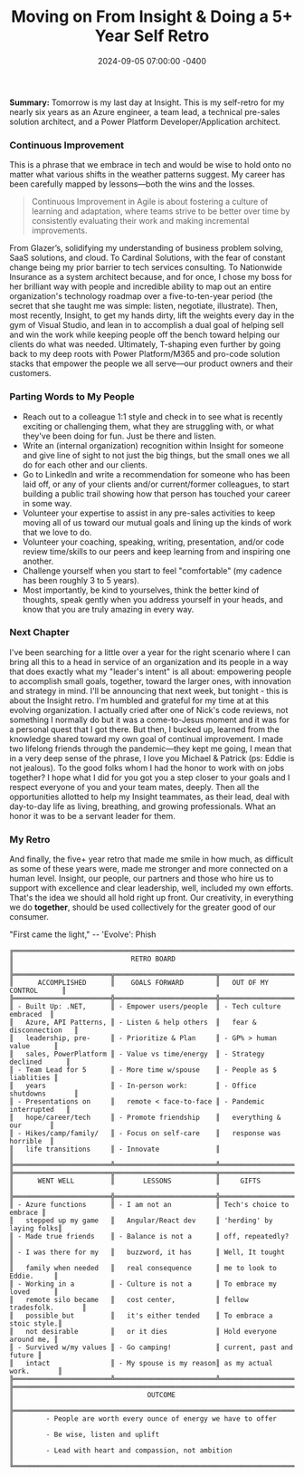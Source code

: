 ﻿---
layout: post  
title: "Moving on From Insight & Doing a 5+ Year Self Retro"  
date: 2024-09-05 07:00:00 -0400  
categories: career  
image: /images/insight-retro.jpg  
description: "My 5+ year retro board."
---

**Summary:** Tomorrow is my last day at Insight. This is my self-retro for my nearly six years as an Azure engineer, a team lead, a technical pre-sales solution architect, and a Power Platform Developer/Application architect.

<!--more-->

### Continuous Improvement

This is a phrase that we embrace in tech and would be wise to hold onto no matter what various shifts in the weather patterns suggest. My career has been carefully mapped by lessons—both the wins and the losses.

> Continuous Improvement in Agile is about fostering a culture of learning and adaptation, where teams strive to be better over time by consistently evaluating their work and making incremental improvements.

From Glazer’s, solidifying my understanding of business problem solving, SaaS solutions, and cloud. To Cardinal Solutions, with the fear of constant change being my prior barrier to tech services consulting. To Nationwide Insurance as a system architect because, and for once, I chose my boss for her brilliant way with people and incredible ability to map out an entire organization's technology roadmap over a five-to-ten-year period (the secret that she taught me was simple: listen, negotiate, illustrate). Then, most recently, Insight, to get my hands dirty, lift the weights every day in the gym of Visual Studio, and lean in to accomplish a dual goal of helping sell and win the work while keeping people off the bench toward helping our clients do what was needed. Ultimately, T-shaping even further by going back to my deep roots with Power Platform/M365 and pro-code solution stacks that empower the people we all serve—our product owners and their customers.

### Parting Words to My People

- Reach out to a colleague 1:1 style and check in to see what is recently exciting or challenging them, what they are struggling with, or what they've been doing for fun. Just be there and listen.
- Write an (internal organization) recognition within Insight for someone and give line of sight to not just the big things, but the small ones we all do for each other and our clients.
- Go to LinkedIn and write a recommendation for someone who has been laid off, or any of your clients and/or current/former colleagues, to start building a public trail showing how that person has touched your career in some way.
- Volunteer your expertise to assist in any pre-sales activities to keep moving all of us toward our mutual goals and lining up the kinds of work that we love to do.
- Volunteer your coaching, speaking, writing, presentation, and/or code review time/skills to our peers and keep learning from and inspiring one another.
- Challenge yourself when you start to feel "comfortable" (my cadence has been roughly 3 to 5 years).
- Most importantly, be kind to yourselves, think the better kind of thoughts, speak gently when you address yourself in your heads, and know that you are truly amazing in every way.

### Next Chapter

I've been searching for a little over a year for the right scenario where I can bring all this to a head in service of an organization and its people in a way that does exactly what my "leader's intent" is all about: empowering people to accomplish small goals, together, toward the larger ones, with innovation and strategy in mind. I'll be announcing that next week, but tonight - this is about the Insight retro. I'm humbled and grateful for my time at at this evolving organization. I actually cried after one of Nick's code reviews, not something I normally do but it was a come-to-Jesus moment and it was for a personal quest that I got there. But then, I bucked up, learned from the knowledge shared toward my own goal of continual improvement. I made two lifelong friends through the pandemic—they kept me going, I mean that in a very deep sense of the phrase, I love you Michael & Patrick (ps: Eddie is not jealous). To the good folks whom I had the honor to work with on jobs together? I hope what I did for you got you a step closer to your goals and I respect everyone of you and your team mates, deeply. Then all the opportunities allotted to help my Insight teammates, as their lead, deal with day-to-day life as living, breathing, and growing professionals. What an honor it was to be a servant leader for them.

### My Retro

And finally, the five+ year retro that made me smile in how much, as difficult as some of these years were, made me stronger and more connected on a human level. Insight, our people, our partners and those who hire us to support with excellence and clear leadership, well, included my own efforts. That's the idea we should all hold right up front. Our creativity, in everything we do **together**, should be used collectively for the greater good of our consumer.

"First came the light," -- 'Evolve': Phish

```
╔═════════════════════════════════════════════════════════════════════════════╗
║                             RETRO BOARD                                     ║
╠════════════════════════╦═════════════════════════╦══════════════════════════╣
║      ACCOMPLISHED      ║    GOALS FORWARD        ║   OUT OF MY CONTROL      ║
╠════════════════════════╬═════════════════════════╬══════════════════════════╣
║ - Built Up: .NET,      ║ - Empower users/people  ║ - Tech culture embraced  ║
║   Azure, API Patterns, ║ - Listen & help others  ║   fear & disconnection   ║
║   leadership, pre-     ║ - Prioritize & Plan     ║ - GP% > human value      ║
║   sales, PowerPlatform ║ - Value vs time/energy  ║ - Strategy declined      ║
║ - Team Lead for 5      ║ - More time w/spouse    ║ - People as $ liablities ║
║   years                ║ - In-person work:       ║ - Office shutdowns       ║
║ - Presentations on     ║   remote < face-to-face ║ - Pandemic interrupted   ║
║   hope/career/tech     ║ - Promote friendship    ║   everything & our       ║
║ - Hikes/camp/family/   ║ - Focus on self-care    ║   response was horrible  ║
║   life transitions     ║ - Innovate              ║                          ║
╠════════════════════════╩═════════════════════════╩══════════════════════════╣
╠════════════════════════╦═════════════════════════╦══════════════════════════╣
║      WENT WELL         ║       LESSONS           ║     GIFTS                ║
╠════════════════════════╬═════════════════════════╬══════════════════════════╣
║ - Azure functions      ║ - I am not an           ║ Tech's choice to embrace ║
║   stepped up my game   ║   Angular/React dev     ║ 'herding' by laying folks║
║ - Made true friends    ║ - Balance is not a      ║ off, repeatedly?         ║
║ - I was there for my   ║   buzzword, it has      ║ Well, It tought          ║
║   family when needed   ║   real consequence      ║ me to look to Eddie.     ║
║ - Working in a         ║ - Culture is not a      ║ To embrace my loved      ║
║   remote silo became   ║   cost center,          ║ fellow tradesfolk.       ║
║   possible but         ║   it's either tended    ║ To embrace a stoic style.║
║   not desirable        ║   or it dies            ║ Hold everyone around me, ║
║ - Survived w/my values ║ - Go camping!           ║ current, past and future ║
║   intact               ║ - My spouse is my reason║ as my actual work.       ║
╠════════════════════════╩═════════════════════════╩══════════════════════════╣
╠═════════════════════════════════════════════════════════════════════════════╣
║                                 OUTCOME                                     ║
╠═════════════════════════════════════════════════════════════════════════════╣
║        - People are worth every ounce of energy we have to offer            ║
║        - Be wise, listen and uplift                                         ║
║        - Lead with heart and compassion, not ambition                       ║
╚═════════════════════════════════════════════════════════════════════════════╝
```